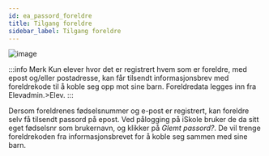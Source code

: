 ```yaml
---
id: ea_passord_foreldre
title: Tilgang foreldre
sidebar_label: Tilgang foreldre
---
```


![image](https://user-images.githubusercontent.com/80097133/137470507-4548ba6b-765e-43d7-aa52-817ea687699a.png)

:::info Merk
Kun elever hvor det er registrert hvem som er foreldre, med epost og/eller postadresse, kan får tilsendt informasjonsbrev med foreldrekode til å koble seg opp mot sine barn. Foreldredata legges inn fra Elevadmin.>Elev.
:::

Dersom foreldrenes fødselsnummer og e-post er registrert, kan foreldre selv få tilsendt passord på epost. Ved pålogging på iSkole bruker de da sitt eget fødselsnr som brukernavn, og klikker på _Glemt passord?_. De vil trenge foreldrekoden fra informasjonsbrevet for å koble seg sammen med sine barn.

